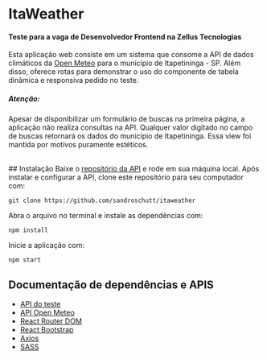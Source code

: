 # ItaWeather

#### Teste para a vaga de Desenvolvedor Frontend na Zellus Tecnologias

Esta aplicação web consiste em um sistema que consome a API de dados climáticos da <a href="https://open-meteo-com">Open Meteo</a> para o município de Itapetininga - SP.  Além disso, oferece rotas para demonstrar o uso do componente de tabela dinâmica e responsiva pedido no teste.

##### Atenção:
Apesar de disponibilizar um formulário de buscas na primeira página, a aplicação não realiza consultas na API. Qualquer valor digitado no campo de buscas retornará os dados do município de Itapetininga. Essa view foi mantida por motivos puramente estéticos.

<br />
## Instalação
Baixe o <a href="https://github.com/jgg0d/backend-teste">repositório da API</a> e rode em sua máquina local. Após instalar e configurar a API, clone este repositório para seu computador com:

```
git clone https://github.com/sandroschutt/itaweather
```

Abra o arquivo no terminal e instale as dependências com:

```
npm install
```

Inicie a aplicação com:

```
npm start
```

## Documentação de dependências e APIS
 
 - <a href="https://github.com/jgg0d/backend-teste">API do teste</a>
 - <a href="https://r.search.yahoo.com/_ylt=AwrFSZHsSJFm.XkVCwMf7At.;_ylu=Y29sbwNiZjEEcG9zAzEEdnRpZAMEc2VjA3Ny/RV=2/RE=1720826221/RO=10/RU=https%3a%2f%2fopen-meteo.com%2f/RK=2/RS=6U4a9Eg4y0wXR0VaYknmaq3bE4w-">API Open Meteo</a>
 - <a href="https://reactrouter.com/en/main">React Router DOM</a>
 - <a href="https://react-bootstrap.github.io/">React Bootstrap</a>
 - <a href="https://axios-http.com/docs/intro">Axios</a>
 - <a href="https://sass-lang.com/">SASS</a>
